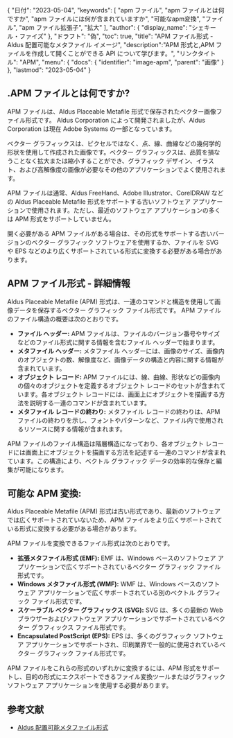 {
"日付": "2023-05-04",
  "keywords": [
"apm ファイル",
"apm ファイルとは何ですか",
"apm ファイルには何が含まれていますか",
"可能なapm変換",
"ファイル",
"apm ファイル拡張子",
"拡大"
],
  "author": {
"display_name": "シェキール・ファイズ"
},
"ドラフト": "偽",
"toc": true,
"title": "APM ファイル形式 - Aldus 配置可能なメタファイル イメージ",
  "description":"APM 形式と,APM ファイルを作成して開くことができる API について学びます。",
"リンクタイトル": "APM",
  "menu": {
    "docs": {
      "identifier": "image-apm",
"parent": "画像"
}
},
"lastmod": "2023-05-04"
}

## .APM ファイルとは何ですか?

APM ファイルは、Aldus Placeable Metafile 形式で保存されたベクター画像ファイル形式です。 Aldus Corporation によって開発されましたが、Aldus Corporation は現在 Adobe Systems の一部となっています。

ベクター グラフィックスは、ピクセルではなく、点、線、曲線などの幾何学的形状を使用して作成された画像です。ベクター グラフィックスは、品質を損なうことなく拡大または縮小することができ、グラフィック デザイン、イラスト、および高解像度の画像が必要なその他のアプリケーションでよく使用されます。

APM ファイルは通常、Aldus FreeHand、Adobe Illustrator、CorelDRAW などの Aldus Placeable Metafile 形式をサポートする古いソフトウェア アプリケーションで使用されます。ただし、最近のソフトウェア アプリケーションの多くは APM 形式をサポートしていません。

開く必要がある APM ファイルがある場合は、その形式をサポートする古いバージョンのベクター グラフィック ソフトウェアを使用するか、ファイルを SVG や EPS などのより広くサポートされている形式に変換する必要がある場合があります。

## APM ファイル形式 - 詳細情報

Aldus Placeable Metafile (APM) 形式は、一連のコマンドと構造を使用して画像データを保存するベクター グラフィック ファイル形式です。 APM ファイルのファイル構造の概要は次のとおりです。

- **ファイル ヘッダー:** APM ファイルは、ファイルのバージョン番号やサイズなどのファイル形式に関する情報を含むファイル ヘッダーで始まります。
- **メタファイル ヘッダー:** メタファイル ヘッダーには、画像のサイズ、画像内のオブジェクトの数、解像度など、画像データの構造と内容に関する情報が含まれています。
- **オブジェクト レコード:** APM ファイルには、線、曲線、形状などの画像内の個々のオブジェクトを定義するオブジェクト レコードのセットが含まれています。各オブジェクト レコードには、画面上にオブジェクトを描画する方法を説明する一連のコマンドが含まれています。
- **メタファイル レコードの終わり:** メタファイル レコードの終わりは、APM ファイルの終わりを示し、フォントやパターンなど、ファイル内で使用されるリソースに関する情報が含まれます。

APM ファイルのファイル構造は階層構造になっており、各オブジェクト レコードには画面上にオブジェクトを描画する方法を記述する一連のコマンドが含まれています。この構造により、ベクトル グラフィック データの効率的な保存と編集が可能になります。

## 可能な APM 変換:

Aldus Placeable Metafile (APM) 形式は古い形式であり、最新のソフトウェアでは広くサポートされていないため、APM ファイルをより広くサポートされている形式に変換する必要がある場合があります。

APM ファイルを変換できるファイル形式は次のとおりです。

- **拡張メタファイル形式 (EMF):** EMF は、Windows ベースのソフトウェア アプリケーションで広くサポートされているベクター グラフィック ファイル形式です。
- **Windows メタファイル形式 (WMF):** WMF は、Windows ベースのソフトウェア アプリケーションで広くサポートされている別のベクトル グラフィック ファイル形式です。
- **スケーラブル ベクター グラフィックス (SVG):** SVG は、多くの最新の Web ブラウザーおよびソフトウェア アプリケーションでサポートされているベクター グラフィックス ファイル形式です。
- **Encapsulated PostScript (EPS):** EPS は、多くのグラフィック ソフトウェア アプリケーションでサポートされ、印刷業界で一般的に使用されているベクター グラフィック ファイル形式です。

APM ファイルをこれらの形式のいずれかに変換するには、APM 形式をサポートし、目的の形式にエクスポートできるファイル変換ツールまたはグラフィック ソフトウェア アプリケーションを使用する必要があります。

## 参考文献
* [Aldus 配置可能メタファイル形式](https://ftp.zx.net.nz/pub/archive/ftp.microsoft.com/MISC/KB/en-us/129/658.HTM)

